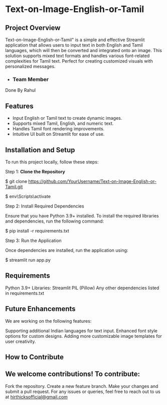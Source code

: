 # Text-on-Image-English-or-Tamil

## Project Overview
Text-on-Image-English-or-Tamil" is a simple and effective Streamlit application that allows users to input text in both English and Tamil languages, which will then be converted and integrated onto an image. This solution supports mixed text formats and handles various font-related complexities for Tamil text. Perfect for creating customized visuals with personalized messages.

- ### Team Member
Done By Rahul
                
## Features
- Input English or Tamil text to create dynamic images.
- Supports mixed Tamil, English, and numeric text.
- Handles Tamil font rendering improvements.
- Intuitive UI built on Streamlit for ease of use.

## Installation and Setup

To run this project locally, follow these steps:

Step 1:
 **Clone the Repository**  

$ git clone https://github.com/YourUsername/Text-on-Image-English-or-Tamil.git

$ env\Scripts\activate

Step 2: Install Required Dependencies

Ensure that you have Python 3.9+ installed. To install the required libraries and dependencies, run the following command:

$ pip install -r requirements.txt

Step 3: Run the Application

Once dependencies are installed, run the application using:

$ streamlit run app.py

## Requirements

Python 3.9+
Libraries:
Streamlit
PIL (Pillow)
Any other dependencies listed in requirements.txt

## Future Enhancements
We are working on the following features:

Supporting additional Indian languages for text input.
Enhanced font style options for custom designs.
Adding more customizable image templates for user creativity.

## How to Contribute
## We welcome contributions! To contribute:

Fork the repository.
Create a new feature branch.
Make your changes and submit a pull request.
For any issues or queries, feel free to reach out to us at hirthicksofficial@gmail.com


   
